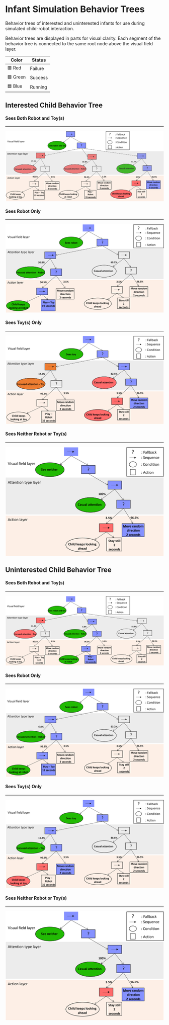 # Infant Simulation Behavior Trees
Behavior trees of interested and uninterested infants for use during simulated child-robot interaction. 

Behavior trees are displayed in parts for visual clarity. Each segment of the behavior tree is connected to the same root node above the visual field layer.

| Color | Status
| ----------- | ----------- |
| 🟥 Red | Failure |
| 🟩 Green | Success |
| 🟦 Blue | Running |


## Interested Child Behavior Tree
#### Sees Both Robot and Toy(s)
- - - -
![Interested Sees Both Robot and Toy](Interested_Sees_Both.png?raw=true)
#### Sees Robot Only
- - - -
![Interested Sees Robot Only](Interested_Sees_Robot_Only.png?raw=true)
#### Sees Toy(s) Only
- - - -
![Interested Sees Toy Only](Interested_Sees_Toy_Only.png?raw=true)
#### Sees Neither Robot or Toy(s)
- - - -
![Sees Neither](Sees_Neither_Robot_or_Toy.png?raw=true)

## Uninterested Child Behavior Tree
#### Sees Both Robot and Toy(s)
- - - -
![Uninterested Sees Both Robot and Toy](Uninterested_Sees_Both.png?raw=true)
#### Sees Robot Only
- - - -
![Uninterested Sees Robot Only](Uninterested_Sees_Robot_Only.png?raw=true)
#### Sees Toy(s) Only
- - - -
![Uninterested Sees Toy Only](Uninterested_Sees_Toy_Only.png?raw=true)
#### Sees Neither Robot or Toy(s)
- - - -
![Sees Neither](Sees_Neither_Robot_or_Toy.png?raw=true)
